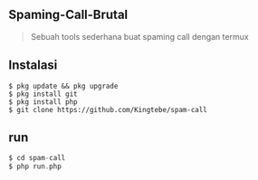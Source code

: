 ## Spaming-Call-Brutal
> Sebuah tools sederhana buat spaming call dengan termux
## Instalasi
```
$ pkg update && pkg upgrade
$ pkg install git
$ pkg install php
$ git clone https://github.com/Kingtebe/spam-call
```
## run
```php
$ cd spam-call
$ php run.php
```
